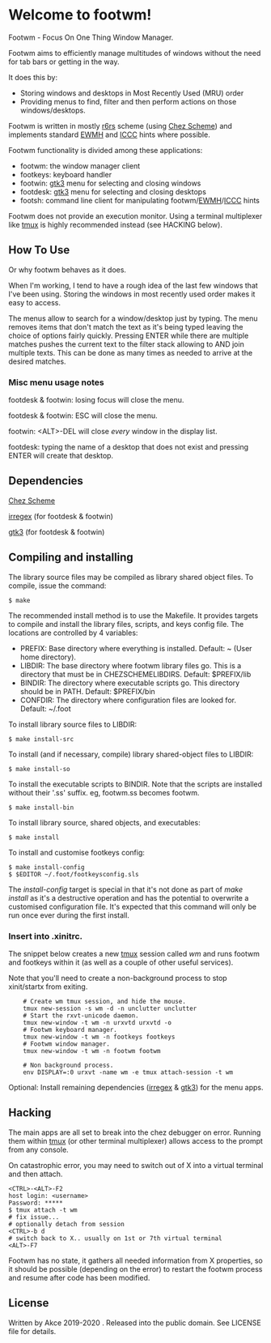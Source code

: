 # Welcome to footwm!

Footwm - Focus On One Thing Window Manager.

Footwm aims to efficiently manage multitudes of windows without the need for tab bars or getting in the way.

It does this by:
- Storing windows and desktops in Most Recently Used (MRU) order
- Providing menus to find, filter and then perform actions on those windows/desktops.

[EWMH]: https://specifications.freedesktop.org/wm-spec/wm-spec-latest.html "EWMH"
[ICCC]: https://www.x.org/docs/ICCCM/icccm.pdf

Footwm is written in mostly [r6rs](http://www.r6rs.org/) scheme (using [Chez Scheme]) and implements standard [EWMH] and [ICCC] hints where possible.

Footwm functionality is divided among these applications:
- footwm: the window manager client
- footkeys: keyboard handler
- footwin: [gtk3] menu for selecting and closing windows
- footdesk: [gtk3] menu for selecting and closing desktops
- footsh: command line client for manipulating footwm/[EWMH]/[ICCC] hints

[tmux]: https://github.com/tmux/tmux

Footwm does not provide an execution monitor. Using a terminal multiplexer like [tmux] is highly recommended instead (see HACKING below).

## How To Use

Or why footwm behaves as it does.

When I'm working, I tend to have a rough idea of the last few windows that I've been using. Storing the windows in most recently used order makes it easy to access.

The menus allow to search for a window/desktop just by typing. The menu removes items that don't match the text as it's being typed leaving the choice of options fairly quickly. Pressing ENTER while there are multiple matches pushes the current text to the filter stack allowing to AND join multiple texts. This can be done as many times as needed to arrive at the desired matches.

### Misc menu usage notes

footdesk & footwin: losing focus will close the menu.

footdesk & footwin: ESC will close the menu.

footwin: \<ALT>-DEL will close *every* window in the display list.

footdesk: typing the name of a desktop that does not exist and pressing ENTER will create that desktop.

## Dependencies

[Chez Scheme]: https://cisco.github.io/ChezScheme/ "Chez Scheme"
[irregex]: http://synthcode.com/scheme/irregex/ "irregex"
[gtk3]: https://developer.gnome.org/gtk3/stable/ "gtk3"

[Chez Scheme]

[irregex] (for footdesk & footwin)

[gtk3] (for footdesk & footwin)

## Compiling and installing

The library source files may be compiled as library shared object files. To compile, issue the command:

    $ make 

The recommended install method is to use the Makefile. It provides targets to compile and install the library files, scripts, and keys config file. The locations are controlled by 4 variables:
- PREFIX: Base directory where everything is installed. Default: ~ (User home directory).
- LIBDIR: The base directory where footwm library files go. This is a directory that must be in CHEZSCHEMELIBDIRS. Default: $PREFIX/lib
- BINDIR: The directory where executable scripts go. This directory should be in PATH. Default: $PREFIX/bin
- CONFDIR: The directory where configuration files are looked for. Default: ~/.foot

To install library source files to LIBDIR:

    $ make install-src

To install (and if necessary, compile) library shared-object files to LIBDIR:

    $ make install-so

To install the executable scripts to BINDIR. Note that the scripts are installed without their '.ss' suffix. eg, footwm.ss becomes footwm.

    $ make install-bin

To install library source, shared objects, and executables:

    $ make install

To install and customise footkeys config:

    $ make install-config
    $ $EDITOR ~/.foot/footkeysconfig.sls

The *install-config* target is special in that it's not done as part of *make install* as it's a destructive operation and has the potential to overwrite a customised configuration file. It's expected that this command will only be run once ever during the first install.

### Insert into .xinitrc.

The snippet below creates a new [tmux] session called *wm* and runs footwm and footkeys within it (as well as a couple of other useful services).

Note that you'll need to create a non-background process to stop xinit/startx from exiting.

```
    # Create wm tmux session, and hide the mouse.
    tmux new-session -s wm -d -n unclutter unclutter
    # Start the rxvt-unicode daemon.
    tmux new-window -t wm -n urxvtd urxvtd -o
    # Footwm keyboard manager.
    tmux new-window -t wm -n footkeys footkeys
    # Footwm window manager.
    tmux new-window -t wm -n footwm footwm

    # Non background process.
    env DISPLAY=:0 urxvt -name wm -e tmux attach-session -t wm
```

Optional: Install remaining dependencies ([irregex] & [gtk3]) for the menu apps.

## Hacking

The main apps are all set to break into the chez debugger on error. Running them within [tmux] (or other terminal multiplexer) allows access to the prompt from any console.

On catastrophic error, you may need to switch out of X into a virtual terminal and then attach.

    <CTRL>-<ALT>-F2
    host login: <username>
    Password: *****
    $ tmux attach -t wm
    # fix issue...
    # optionally detach from session
    <CTRL>-b d
    # switch back to X.. usually on 1st or 7th virtual terminal
    <ALT>-F7

Footwm has no state, it gathers all needed information from X properties, so it should be possible (depending on the error) to restart the footwm process and resume after code has been modified.

## License

Written by Akce 2019-2020 . Released into the public domain. See LICENSE file for details.
